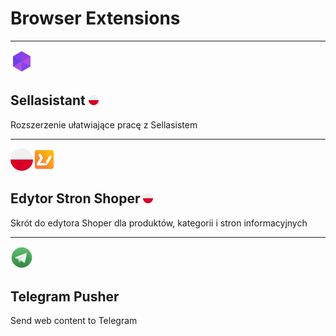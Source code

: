 # Browser Extensions
***

<img src="assets/images/ico/sa.png" width="36">

## Sellasistant <img src="assets/images/poland.png" width="16">

Rozszerzenie ułatwiające pracę z Sellasistem

***

<img src="assets/images/poland.png" width="36"><img src="assets/images/ico/ess.png" width="36">

## Edytor Stron Shoper <img src="assets/images/poland.png" width="16">

Skrót do edytora Shoper dla produktów, kategorii i stron informacyjnych

***

<img src="assets/images/ico/tp.png" width="36">

## Telegram Pusher

Send web content to Telegram


